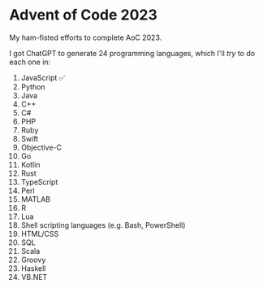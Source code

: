 # Advent of Code 2023

My ham-fisted efforts to complete AoC 2023.

I got ChatGPT to generate 24 programming languages, which I'll _try_ to do each one in:

1. JavaScript :white_check_mark:
2. Python
3. Java
4. C++
5. C#
6. PHP
7. Ruby
8. Swift
9. Objective-C
10. Go
11. Kotlin
12. Rust
13. TypeScript
14. Perl
15. MATLAB
16. R
17. Lua
18. Shell scripting languages (e.g. Bash, PowerShell)
19. HTML/CSS
20. SQL
21. Scala
22. Groovy
23. Haskell
24. VB.NET